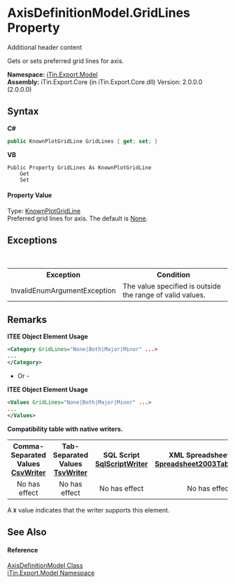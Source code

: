 # AxisDefinitionModel.GridLines Property 
Additional header content 

Gets or sets preferred grid lines for axis.

**Namespace:**&nbsp;<a href="N_iTin_Export_Model">iTin.Export.Model</a><br />**Assembly:**&nbsp;iTin.Export.Core (in iTin.Export.Core.dll) Version: 2.0.0.0 (2.0.0.0)

## Syntax

**C#**<br />
``` C#
public KnownPlotGridLine GridLines { get; set; }
```

**VB**<br />
``` VB
Public Property GridLines As KnownPlotGridLine
	Get
	Set
```


#### Property Value
Type: <a href="T_iTin_Export_Model_KnownPlotGridLine">KnownPlotGridLine</a><br />Preferred grid lines for axis. The default is <a href="T_iTin_Export_Model_KnownPlotGridLine">None</a>.

## Exceptions
&nbsp;<table><tr><th>Exception</th><th>Condition</th></tr><tr><td>InvalidEnumArgumentException</td><td>The value specified is outside the range of valid values.</td></tr></table>

## Remarks

**ITEE Object Element Usage**<br />
``` XML
<Category GridLines="None|Both|Major|Minor" ...>
...
</Category>
```

- Or -

**ITEE Object Element Usage**<br />
``` XML
<Values GridLines="None|Both|Major|Minor" ...>
...
</Values>
```


<strong>Compatibility table with native writers.</strong><table><tr><th>Comma-Separated Values<br /><a href="T_iTin_Export_Writers_CsvWriter">CsvWriter</a></th><th>Tab-Separated Values<br /><a href="T_iTin_Export_Writers_TsvWriter">TsvWriter</a></th><th>SQL Script<br /><a href="T_iTin_Export_Writers_SqlScriptWriter">SqlScriptWriter</a></th><th>XML Spreadsheet 2003<br /><a href="T_iTin_Export_Writers_Spreadsheet2003TabularWriter">Spreadsheet2003TabularWriter</a></th></tr><tr><td align="center">No has effect</td><td align="center">No has effect</td><td align="center">No has effect</td><td align="center">No has effect</td></tr></table> A <strong>`X`</strong> value indicates that the writer supports this element.


## See Also


#### Reference
<a href="T_iTin_Export_Model_AxisDefinitionModel">AxisDefinitionModel Class</a><br /><a href="N_iTin_Export_Model">iTin.Export.Model Namespace</a><br />